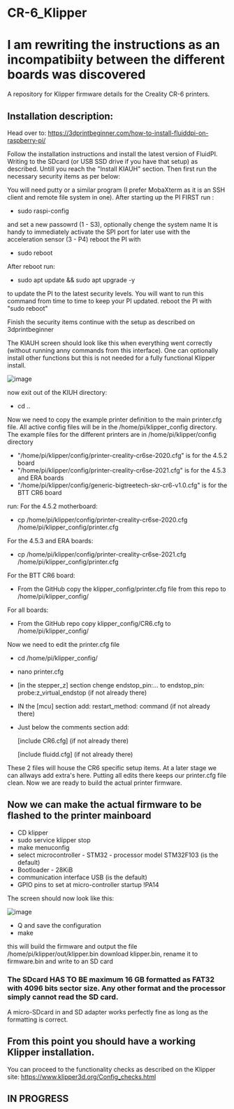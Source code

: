 # CR-6_Klipper

# I am rewriting the instructions as an incompatibiity between the different boards was discovered
A repository for Klipper firmware details for the Creality CR-6 printers.

## Installation description:

Head over to: https://3dprintbeginner.com/how-to-install-fluiddpi-on-raspberry-pi/

Follow the installation instructions and install the latest version of FluidPI. Writing to the SDcard (or USB SSD drive if you have that setup) as described. Untill you reach the "Install KIAUH" section. Then first run the necessary security items as per below:

You will need putty or a similar program (I prefer MobaXterm as it is an SSH client and remote file system in one).
After starting up the PI FIRST run :
* sudo raspi-config

and set a new passowrd (1 - S3), optionally chenge the system name
It is handy to immediately activate the SPI port for later use with the acceleration sensor (3 - P4)
reboot the PI with 
* sudo reboot
 
After reboot run:
* sudo apt update && sudo apt upgrade -y

to update the PI to the latest security levels. You will want to run this command from time to time to keep your PI updated.
reboot the PI with "sudo reboot"
 
Finish the security items continue with the setup as described on 3dprintbeginner
 
The KIAUH screen should look like this when everything went correctly (without running anny commands from this interface). One can optionally install other functions but this is not needed for a fully functional Klipper install.

![image](https://user-images.githubusercontent.com/13643644/123164303-1004a700-d473-11eb-9999-e2fdb3fe8a28.png)


now exit out of the KIUH directory:
* cd ..

Now we need to copy the example printer definition to the main printer.cfg file. All active config files will be in the /home/pi/klipper_config directory. The example files for the different printers are in /home/pi/klipper/config directory
* "/home/pi/klipper/config/printer-creality-cr6se-2020.cfg" is for the 4.5.2 board
* "/home/pi/klipper/config/printer-creality-cr6se-2021.cfg" is for the 4.5.3 and ERA boards
* "/home/pi/klipper/config/generic-bigtreetech-skr-cr6-v1.0.cfg" is for the BTT CR6 board

run:
For the 4.5.2 motherboard:
* cp /home/pi/klipper/config/printer-creality-cr6se-2020.cfg /home/pi/klipper_config/printer.cfg

For the 4.5.3 and ERA boards:
* cp /home/pi/klipper/config/printer-creality-cr6se-2021.cfg /home/pi/klipper_config/printer.cfg

For the BTT CR6 board:
* From the GitHub copy the klipper_config/printer.cfg file from this repo to /home/pi/klipper_config/

For all boards:
* From the GitHub repo copy klipper_config/CR6.cfg to /home/pi/klipper_config/
 
Now we need to edit the printer.cfg file

* cd /home/pi/klipper_config/
* nano printer.cfg
* [in the stepper_z] section chenge endstop_pin:... to endstop_pin: probe:z_virtual_endstop (if not already there)
* IN the [mcu] section add: 
  restart_method: command (if not already there)
* Just below the comments section add:

  [include CR6.cfg] (if not already there)
  
  [include fluidd.cfg] (if not already there)

These 2 files will house the CR6 specific setup items. At a later stage we can allways add extra's here. Putting all edits there keeps our printer.cfg file clean.
Now we are ready to build the actual printer firmware.

## Now we can make the actual firmware to be flashed to the printer mainboard

* CD klipper
* sudo service klipper stop
* make menuconfig
* select microcontroller - STM32 - processor model STM32F103 (is the default) 
* Bootloader - 28KiB 
* communication interface USB (is the default)
* GPIO pins to set at micro-controller startup !PA14

The screen should now look like this:

![image](https://user-images.githubusercontent.com/13643644/123483020-6a823c80-d606-11eb-8dfc-3924ef9c4a7f.png)

* Q and save the configuration
* make

this will build the firmware and output the file /home/pi/klipper/out/klipper.bin
download klipper.bin, rename it to firmware.bin and write to an SD card
### The SDcard HAS TO BE maximum 16 GB formatted as FAT32 with 4096 bits sector size. Any other format and the processor simply cannot read the SD card.
A micro-SDcard in and SD adapter works perfectly fine as long as the formatting is correct.

## From this point you should have a working Klipper installation.
You can proceed to the functionality checks as described on the Klipper site: https://www.klipper3d.org/Config_checks.html
 
 ## IN PROGRESS
